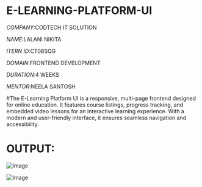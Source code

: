 # E-LEARNING-PLATFORM-UI

*COMPANY*:CODTECH IT SOLUTION

*NAME*:LALANI NIKITA

*ITERN ID*:CT08SQG

*DOMAIN*:FRONTEND DEVELOPMENT

*DURATION*:4 WEEKS

*MENTOR*:NEELA SANTOSH

#The E-Learning Platform UI is a responsive, multi-page frontend designed for online education. It features course listings, progress tracking, and embedded video lessons for an interactive learning experience. With a modern and user-friendly interface, it ensures seamless navigation and accessibility. 

# OUTPUT:

![Image](https://github.com/user-attachments/assets/4e26ece3-9ea3-4821-8fa4-c2338f447a95)

![Image](https://github.com/user-attachments/assets/08f19cba-0ec7-4107-9bf6-a4137f9ba721)
